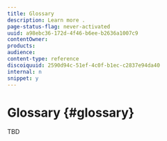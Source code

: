 ```yaml
---
title: Glossary
description: Learn more .
page-status-flag: never-activated
uuid: a98ebc36-172d-4f46-b6ee-b2636a1007c9
contentOwner: 
products: 
audience: 
content-type: reference
discoiquuid: 2590d94c-51ef-4c0f-b1ec-c2837e94da40
internal: n
snippet: y
---
```


# Glossary {#glossary}

TBD
